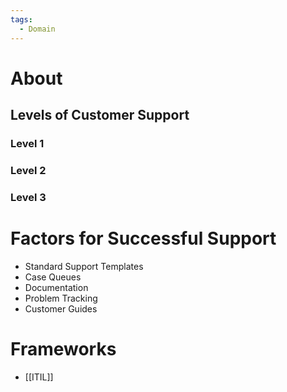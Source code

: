 ```yaml
---
tags:
  - Domain
---
```

# About
## Levels of Customer Support
### Level 1
### Level 2
### Level 3

# Factors for Successful Support
- Standard Support Templates
- Case Queues
- Documentation
- Problem Tracking
- Customer Guides
# Frameworks
- [[ITIL]]